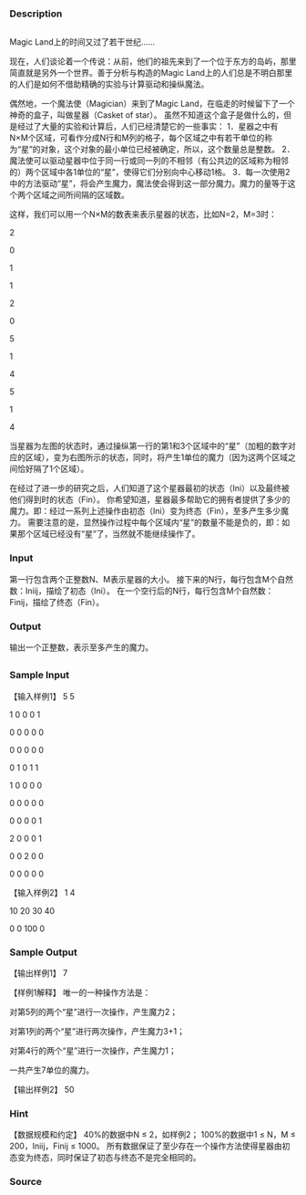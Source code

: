 
### Description

## 

Magic Land上的时间又过了若干世纪……

现在，人们谈论着一个传说：从前，他们的祖先来到了一个位于东方的岛屿，那里简直就是另外一个世界。善于分析与构造的Magic Land上的人们总是不明白那里的人们是如何不借助精确的实验与计算驱动和操纵魔法。

偶然地，一个魔法使（Magician）来到了Magic Land，在临走的时候留下了一个神奇的盒子，叫做星器（Casket of star）。
虽然不知道这个盒子是做什么的，但是经过了大量的实验和计算后，人们已经清楚它的一些事实：
1．星器之中有N×M个区域，可看作分成N行和M列的格子，每个区域之中有若干单位的称为“星”的对象，这个对象的最小单位已经被确定，所以，这个数量总是整数。
2．魔法使可以驱动星器中位于同一行或同一列的不相邻（有公共边的区域称为相邻的）两个区域中各1单位的“星”，使得它们分别向中心移动1格。
3．每一次使用2中的方法驱动“星”，将会产生魔力，魔法使会得到这一部分魔力。魔力的量等于这个两个区域之间所间隔的区域数。

这样，我们可以用一个N×M的数表来表示星器的状态，比如N=2，M=3时：






2


0


1








1


2


0




5


1


4








5


1


4






当星器为左图的状态时，通过操纵第一行的第1和3个区域中的“星”（加粗的数字对应的区域），变为右图所示的状态，同时，将产生1单位的魔力（因为这两个区域之间恰好隔了1个区域）。

在经过了进一步的研究之后，人们知道了这个星器最初的状态（Ini）以及最终被他们得到时的状态（Fin）。
你希望知道，星器最多帮助它的拥有者提供了多少的魔力。即：经过一系列上述操作由初态（Ini）变为终态（Fin），至多产生多少魔力。
需要注意的是，显然操作过程中每个区域内“星”的数量不能是负的，即：如果那个区域已经没有“星”了，当然就不能继续操作了。





<!--EndFragment-->
### Input
第一行包含两个正整数N、M表示星器的大小。
接下来的N行，每行包含M个自然数：Iniij，描绘了初态（Ini）。
在一个空行后的N行，每行包含M个自然数：Finij，描绘了终态（Fin）。

### Output
输出一个正整数，表示至多产生的魔力。



## 

### Sample Input
【输入样例1】
5 5

1 0 0 0 1

0 0 0 0 0

0 0 0 0 0

0 1 0 1 1

1 0 0 0 0


0 0 0 0 0

0 0 0 0 1

2 0 0 0 1

0 0 2 0 0

0 0 0 0 0



【输入样例2】
1 4

10 20 30 40


0 0 100 0


### Sample Output
【输出样例1】
7

【样例1解释】
唯一的一种操作方法是：

对第5列的两个“星”进行一次操作，产生魔力2；

对第1列的两个“星”进行两次操作，产生魔力3+1；

对第4行的两个“星”进行一次操作，产生魔力1；

一共产生7单位的魔力。

【输出样例2】
50



### Hint
【数据规模和约定】
40%的数据中N ≤ 2，如样例2；
100%的数据中1 ≤ N，M ≤ 200，Iniij，Finij ≤ 1000。
所有数据保证了至少存在一个操作方法使得星器由初态变为终态，同时保证了初态与终态不是完全相同的。

### Source
